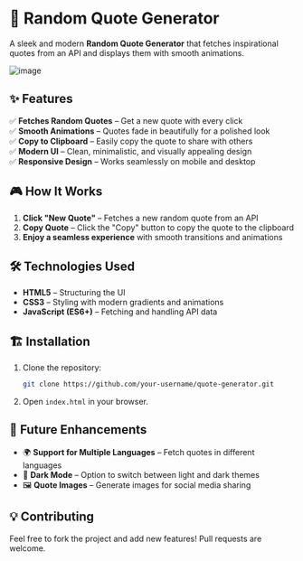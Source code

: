 # 📜 Random Quote Generator  

A sleek and modern **Random Quote Generator** that fetches inspirational quotes from an API and displays them with smooth animations.  

![image](https://github.com/user-attachments/assets/fdf1f8d2-28a9-4466-89e9-9472212deb27)


## ✨ Features  
✅ **Fetches Random Quotes** – Get a new quote with every click  
✅ **Smooth Animations** – Quotes fade in beautifully for a polished look  
✅ **Copy to Clipboard** – Easily copy the quote to share with others  
✅ **Modern UI** – Clean, minimalistic, and visually appealing design  
✅ **Responsive Design** – Works seamlessly on mobile and desktop  

## 🎮 How It Works  
1. **Click "New Quote"** – Fetches a new random quote from an API  
2. **Copy Quote** – Click the "Copy" button to copy the quote to the clipboard  
3. **Enjoy a seamless experience** with smooth transitions and animations  

## 🛠️ Technologies Used  
- **HTML5** – Structuring the UI  
- **CSS3** – Styling with modern gradients and animations  
- **JavaScript (ES6+)** – Fetching and handling API data  

## 🏗️ Installation  
1. Clone the repository:  
   ```sh
   git clone https://github.com/your-username/quote-generator.git
   ```
2. Open `index.html` in your browser.  

## 🔮 Future Enhancements  
- 🌍 **Support for Multiple Languages** – Fetch quotes in different languages  
- 🎨 **Dark Mode** – Option to switch between light and dark themes  
- 🖼️ **Quote Images** – Generate images for social media sharing  

## 💡 Contributing  
Feel free to fork the project and add new features! Pull requests are welcome.  
